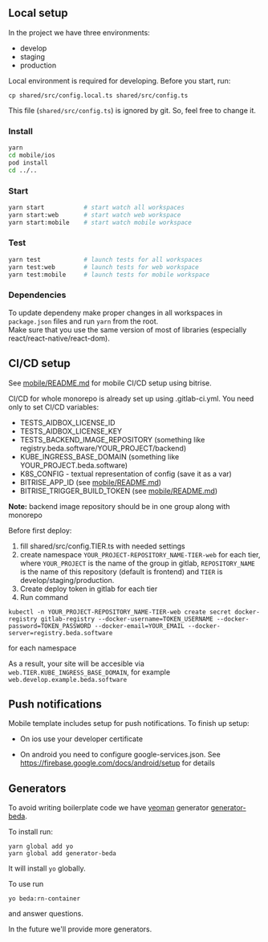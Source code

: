 ## Local setup

In the project we have three environments:

-   develop
-   staging
-   production

Local environment is required for developing. Before you start, run:

```
cp shared/src/config.local.ts shared/src/config.ts
```

This file (`shared/src/config.ts`) is ignored by git. So, feel free to change it.

### Install

```sh
yarn
cd mobile/ios
pod install
cd ../..
```

### Start

```sh
yarn start           # start watch all workspaces
yarn start:web       # start watch web workspace
yarn start:mobile    # start watch mobile workspace
```

### Test

```sh
yarn test            # launch tests for all workspaces
yarn test:web        # launch tests for web workspace
yarn test:mobile     # launch tests for mobile workspace
```

### Dependencies

To update dependeny make proper changes in all workspaces in `package.json` files and run `yarn` from the root.  
Make sure that you use the same version of most of libraries (especially react/react-native/react-dom).

## CI/CD setup

See [mobile/README.md](mobile/README.md) for mobile CI/CD setup using bitrise.

CI/CD for whole monorepo is already set up using .gitlab-ci.yml. You need only to set CI/CD variables:

-   TESTS_AIDBOX_LICENSE_ID
-   TESTS_AIDBOX_LICENSE_KEY
-   TESTS_BACKEND_IMAGE_REPOSITORY (something like registry.beda.software/YOUR_PROJECT/backend)
-   KUBE_INGRESS_BASE_DOMAIN (something like YOUR_PROJECT.beda.software)
-   K8S_CONFIG - textual representation of config (save it as a var)
-   BITRISE_APP_ID (see [mobile/README.md](mobile/README.md))
-   BITRISE_TRIGGER_BUILD_TOKEN (see [mobile/README.md](mobile/README.md))

**Note:** backend image repository should be in one group along with monorepo

Before first deploy:

1. fill shared/src/config.TIER.ts with needed settings
2. create namespace `YOUR_PROJECT-REPOSITORY_NAME-TIER-web` for each tier, where `YOUR_PROJECT` is the name of the group in gitlab, `REPOSITORY_NAME` is the name of this repository (default is frontend) and `TIER` is develop/staging/production.
3. Create deploy token in gitlab for each tier
4. Run command

```
kubectl -n YOUR_PROJECT-REPOSITORY_NAME-TIER-web create secret docker-registry gitlab-registry --docker-username=TOKEN_USERNAME --docker-password=TOKEN_PASSWORD --docker-email=YOUR_EMAIL --docker-server=registry.beda.software
```

for each namespace

As a result, your site will be accesible via `web.TIER.KUBE_INGRESS_BASE_DOMAIN`, for example `web.develop.example.beda.software`

## Push notifications

Mobile template includes setup for push notifications. To finish up setup:

-   On ios use your developer certificate

-   On android you need to configure google-services.json. See https://firebase.google.com/docs/android/setup for details

## Generators

To avoid writing boilerplate code we have [yeoman](https://github.com/yeoman/yo) generator [generator-beda](https://github.com/beda-software/frontend-beda-software-stack/tree/master/generator-beda).

To install run:

```
yarn global add yo
yarn global add generator-beda
```

It will install `yo` globally.

To use run

`yo beda:rn-container`

and answer questions.

In the future we'll provide more generators.
